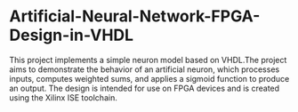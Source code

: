 # Artificial-Neural-Network-FPGA-Design-in-VHDL
This project implements a simple neuron model based on VHDL.The project aims to demonstrate the behavior of an artificial neuron, which processes inputs, computes weighted sums, and applies a sigmoid function to produce an output.  The design is intended for use on FPGA devices and is created using the Xilinx ISE toolchain.
